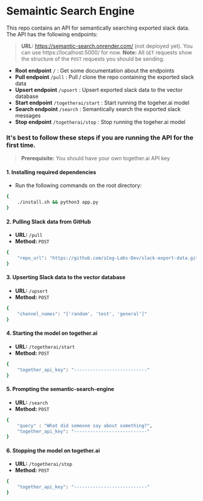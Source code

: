 # Semaintic Search Engine

This repo contains an API for semantically searching exported slack data. The API has the following endpoints:
>**URL:** https://semantic-search.onrender.com/ (not deployed yet). You can use https://localhost:5000/ for now.
>**Note:** All `GET` requests show the structure of the `POST` requests you should be sending.
-  **Root endpoint** `/` : Get some documentation about the endpoints
-  **Pull endpoint** `/pull` : Pull / clone the repo containing the exported slack data
-  **Upsert endpoint** `/upsert` : Upsert exported slack data to the vector database
-  **Start endpoint** `/togetherai/start` : Start running the togeher.ai model
-  **Search endpoint** `/search` : Semantically search the exported slack messages
-  **Stop endpoint** `/togetherai/stop` : Stop running the togeher.ai model


### It's best to follow these steps if you are running the API for the first time.
>**Prerequisite:** You should have your own together.ai API key

#### 1. Installing required dependencies
* Run the following commands on the root directory:
```sh
{
    ./install.sh && python3 app.py
}
```
#### 2. Pulling Slack data from GitHub
* **URL:** `/pull`
* **Method:** `POST`
```sh
{
    "repo_url": "https://github.com/iCog-Labs-Dev/slack-export-data.git"
}
```
#### 3. Upserting Slack data to the vector database
* **URL:** `/upsert`
* **Method:** `POST`
```sh
{
    "channel_names": "['random', 'test', 'general']"
}
```
#### 4. Starting the model on together.ai
* **URL:** `/togetherai/start`
* **Method:** `POST`
```sh
{
	"together_api_key": "---------------------------"
}
```
#### 5. Prompting the semantic-search-engine
* **URL:** `/search`
* **Method:** `POST`
```sh
{
	"query" : "What did someone say about something?",
	"together_api_key": "---------------------------"
}
```
#### 6. Stopping the model on together.ai
* **URL:** `/togetherai/stop`
* **Method:** `POST`
```sh
{
	"together_api_key": "---------------------------"
}
```